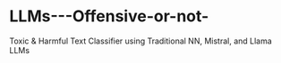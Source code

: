 # LLMs---Offensive-or-not-
Toxic &amp; Harmful Text Classifier using Traditional NN, Mistral, and Llama LLMs
